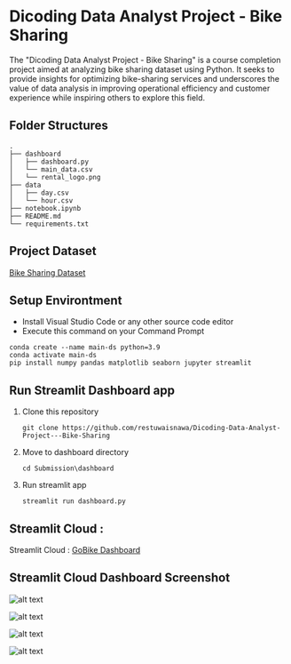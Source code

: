 
# Dicoding Data Analyst Project - Bike Sharing
The "Dicoding Data Analyst Project - Bike Sharing" is a course completion project aimed at analyzing bike sharing dataset using Python. It seeks to provide insights for optimizing bike-sharing services and underscores the value of data analysis in improving operational efficiency and customer experience while inspiring others to explore this field.

## Folder Structures
```
.
├── dashboard
│   ├── dashboard.py
│   └── main_data.csv
│   └── rental_logo.png
├── data
│   ├── day.csv
│   └── hour.csv
├── notebook.ipynb
├── README.md
└── requirements.txt
```

## Project Dataset
[Bike Sharing Dataset](https://drive.google.com/file/d/1RaBmV6Q6FYWU4HWZs80Suqd7KQC34diQ/view?usp=sharing)

## Setup Environtment
- Install Visual Studio Code or any other source code editor
- Execute this command on your Command Prompt
```
conda create --name main-ds python=3.9
conda activate main-ds
pip install numpy pandas matplotlib seaborn jupyter streamlit
```
## Run Streamlit Dashboard app
1. Clone this repository
   ```
   git clone https://github.com/restuwaisnawa/Dicoding-Data-Analyst-Project---Bike-Sharing
   ```

2. Move to dashboard directory
   ```
   cd Submission\dashboard
   ```
3. Run streamlit app
   ```
   streamlit run dashboard.py
   ```
## Streamlit Cloud :
Streamlit Cloud : [GoBike Dashboard]()

## Streamlit Cloud Dashboard Screenshot
![alt text]()

![alt text]()

![alt text]()

![alt text]()
